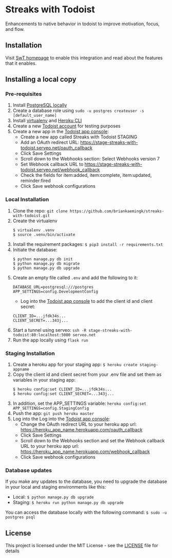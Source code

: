 # Streaks with Todoist 
Enhancements to native behavior in todoist to improve motivation, focus, and flow.

## Installation

Visit [SwT homepage](https://streaks-with-todoist.herokuapp.com) to enable this integration and read about the features that it enables.

## Installing a local copy

### Pre-requisites

1. Install [PostgreSQL locally](https://www.digitalocean.com/community/tutorials/how-to-install-and-use-postgresql-on-ubuntu-18-04)
2. Create a database role using `sudo -u postgres createuser -s [default_user_name]`
3. Install [virtualenv](https://virtualenv.pypa.io/en/latest/installation/) and [Heroku CLI](https://devcenter.heroku.com/articles/heroku-cli)
4. Create a new [Todoist account](http://todoist.com) for testing purposes 
5. Create a new app in the [Todoist app console](https://developer.todoist.com/appconsole.html):
    * Create a new app called Streaks with Todoist STAGING
    * Add an OAuth redirect URL: https://stage-streaks-with-todoist.serveo.net/oauth_callback
    * Click Save Settings
    * Scroll down to the Webhooks section: Select Webhooks version 7
    * Set Webhook callback URL to https://stage-streaks-with-todoist.serveo.net/webhook_callback
    * Check the fields for item:added, item:complete, item:updated, reminder:fired
    * Click Save webhook configurations


### Local Installation

1. Clone the repo: `git clone https://github.com/briankaemingk/streaks-with-todoist.git`
2. Create the virtualenv
    ```
    $ virtualenv .venv  
    $ source .venv/bin/activate
    ```
3. Install the requirement packages:  `$ pip3 install -r requirements.txt`
4. Initiate the database:
    ```
    $ python manage.py db init
    $ python manage.py db migrate
    $ python manage.py db upgrade 
    ```
5. Create an empty file called `.env` and add the following to it:
    ```
    DATABASE_URL=postgresql:///postgres
    APP_SETTINGS=config.DevelopmentConfig
    ```
    * Log into the [Todoist app console](https://developer.todoist.com/appconsole.html) to add the client id and client secret:
    ```
    CLIENT_ID=...jfdk34s...
    CLIENT_SECRET=...343j...
    ```    
6. Start a tunnel using serveo: `ssh -R stage-streaks-with-todoist:80:localhost:5000 serveo.net` 
7. Run the app locally using `flask run`

### Staging Installation

1. Create a heroku app for your staging app: `$ heroku create staging-appname`
2. Copy the client id and client secret from your .env file and set them as variables in your staging app:
    ```
    $ heroku config:set CLIENT_ID=...jfdk34s...
    $ heroku config:set CLIENT_SECRET=...343j...
    ```
3. In addition, set the APP_SETTINGS variable: `heroku config:set APP_SETTINGS=config.StagingConfig`
4. Push the app: `git push heroku master`
5. Log into the  Log into the [Todoist app console](https://developer.todoist.com/appconsole.html):
    * Change the OAuth redirect URL to your heroku app url: https://heroku_app_name.herokuapp.com/oauth_callback
    * Click Save Settings
    * Scroll down to the Webhooks section and set the Webhook callback URL to your heroku app url: https://heroku_app_name.herokuapp.com/webhook_callback
    * Click Save webhook configurations
    
### Database updates
If you make any updates to the database, you need to upgrade the database in your local and staging environments like this:

* Local: `$ python manage.py db upgrade`  
* Staging: `$ heroku run python manage.py db upgrade`

You can access the database locally with the following command: `$ sudo -u postgres psql
`

## License

This project is licensed under the MIT License - see the [LICENSE](LICENSE) file for details
